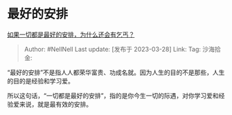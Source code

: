 # 最好的安排

[如果一切都是最好的安排，为什么还会有乞丐？](https://www.zhihu.com/question/586884832/answer/2956867385)

> Author: #NellNell
> Last update: [发布于 2023-03-28]
> Link:
> Tag:
> 沙海拾金:

“最好的安排”不是指人人都荣华富贵、功成名就。因为人生的目的不是那些，人生的目的是经验和学习爱。

所以这句话，“一切都是最好的安排”，指的是你今生一切的际遇，对你学习爱和经验爱来说，就是最有效的安排。

